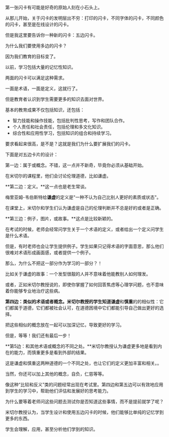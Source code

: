 第一张闪卡有可能是好奇的原始人刻在小石头上。

从那儿开始，关于闪卡的发明层出不穷：打印的闪卡，不同字体的闪卡，不同颜色的闪卡，甚至是在线设计的闪卡。

但是我这里要告诉你一种新的闪卡：五边闪卡。

为什么我们要使用多边的闪卡？

因为我们教育的目标变了。

以前，学习包括大量的记忆性知识。

两面的闪卡可以满足这种需求。

一面是术语，一面是定义，这就行了。

但是教育者认识到学生需要更多的知识去面对世界。

基本的教育成果不仅包括知识，还包括：

 - 智力技能和操作技能，包括批判性思考，写作和团队合作。
 - 个人责任和社会责任，包括伦理和多文化知识。  
 - 综合性和应用性学习，包括知识的组合和持续学习。

要求看起来很高，是不是？这就是我们为什么要扩展我们的闪卡。

下面是对五边卡片的设计：

第一边：属于或概念。不错，这一点并不新奇，毕竟你必须从基础开始。

在米切尔的课程里，他们会讨论伦理道德，比如谦虚。

**第二边：定义。**这一点也是老生常谈。

梅里亚姆-韦伯斯特给**谦虚**的定义是"一种不认为自己比别人更好的素质或状态"。

在课堂上，米切尔和学生们认为谦虚是自己的伦理判断并不总是好的或者是正确。

**第三边：例子，图片，或故事。**这点是比较新颖的。

在考试的时候，老师会经常问学生关于一个术语的定义，或者给出一个定义问学生是什么术语。

但是，有时老师也会让学生提供例子。学生如果只记得术语的字面意思，那么他们很难对术语形成画面感，或者提供一个例子。

那么，为什么不把这一部分作为学习的一部分？！

比如关于谦虚的故事：一个发型很靓的人并不意味着他能教别人如何理发。

或者，正如米切尔教授说的，即使你掌握了如何回答焦虑等心理学问题，也不意味着你能够专业地治疗这些病。

**第四边：类似的术语或者概念。**米切尔教授的学生知道**谦虚**和**慎重**的的相似性：它们都属于道德，它们都被社会认可，在道德困境中它们都能引导自己做出更好的选择。

把这些相似的概念放在一起可以加深记忆，导致更好的学习。

但是，等等！我们还有最后一步！

**第5边：和其他术语或概念的不同之处。**米切尔教授认为谦虚更多地是看到内在的能力，而慎重更多是看到外部的结果。

这是谦虚和慎重这两种道德的一个不同之处，也让它们的定义更加丰富和相关。。

当然，你还可以加上其他的概念，自负，仁慈等等。

像这种“比较和反义”类的问题经常出现在考试里。第四边和第五边可以有效地应用到学生的学习中，帮助他们评估和发展好的思考能力。

为什么要等着老师问这些问题去测试你是否知道这些事情，而不是提前就学了呢？

米切尔教授认为，当学生设计和使用五边闪卡的时候，他们能够比单纯的记忆学到更多的东西。

学生会理解，应用，甚至分析他们学到的知识。







<!--stackedit_data:
eyJoaXN0b3J5IjpbLTIwNzkxMTc3NzYsLTE3Mzc2MDE4NDUsLT
U0MDAxNTU1MSwxNzI2NTY4MzI1XX0=
-->